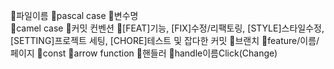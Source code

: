 🎈파일이름
🔹pascal case
🎈변수명  
 🔹camel case
🎈커밋 컨벤션
🔹[FEAT]기능, [FIX]수정/리팩토링, [STYLE]스타일수정, [SETTING]프로젝트 세팅, [CHORE]테스트 및 잡다한 커밋
🎈브랜치
🔹feature/이름/페이지
🎈const
🔹arrow function
🎈핸들러
🔹handle이름Click(Change)
